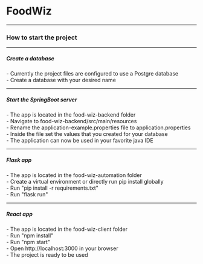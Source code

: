 <h1>FoodWiz</h1>
<hr>
<h3>How to start the project</h3>
<hr>
<h5>Create a database</h5>
- Currently the project files are configured to use a Postgre database</br>
- Create a database with your desired name</br>
<hr>
<h5>Start the SpringBoot server</h5>
- The app is located in the food-wiz-backend folder</br>
- Navigate to food-wiz-backend/src/main/resources</br>
- Rename the application-example.properties file to application.properties</br>
- Inside the file set the values that you created for your database</br>
- The application can now be used in your favorite java IDE</br>
<hr>
<h5>Flask app</h5>
- The app is located in the food-wiz-automation folder</br>
- Create a virtual environment or directly run pip install globally</br>
- Run "pip install -r requirements.txt"</br>
- Run "flask run"</br>
<hr>
<h5>React app</h5>
- The app is located in the food-wiz-client folder</br>
- Run "npm install"</br>
- Run "npm start"</br>
- Open http://localhost:3000 in your browser</br>
- The project is ready to be used</br>
